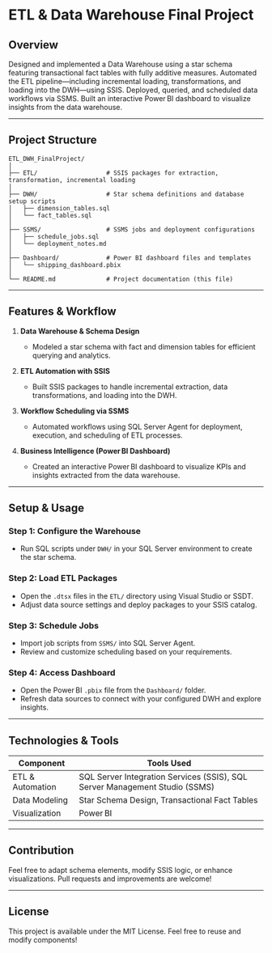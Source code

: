 # ETL & Data Warehouse Final Project

## Overview

Designed and implemented a Data Warehouse using a star schema featuring transactional fact tables with fully additive measures. Automated the ETL pipeline—including incremental loading, transformations, and loading into the DWH—using SSIS. Deployed, queried, and scheduled data workflows via SSMS. Built an interactive Power BI dashboard to visualize insights from the data warehouse.

---

## Project Structure

```
ETL_DWH_FinalProject/
│
├── ETL/                   # SSIS packages for extraction, transformation, incremental loading
│
├── DWH/                   # Star schema definitions and database setup scripts
│   ├── dimension_tables.sql
│   └── fact_tables.sql
│
├── SSMS/                  # SSMS jobs and deployment configurations
│   ├── schedule_jobs.sql
│   └── deployment_notes.md
│
├── Dashboard/             # Power BI dashboard files and templates
│   └── shipping_dashboard.pbix
│
└── README.md              # Project documentation (this file)
```

---

## Features & Workflow

1. **Data Warehouse & Schema Design**

   * Modeled a star schema with fact and dimension tables for efficient querying and analytics.

2. **ETL Automation with SSIS**

   * Built SSIS packages to handle incremental extraction, data transformations, and loading into the DWH.

3. **Workflow Scheduling via SSMS**

   * Automated workflows using SQL Server Agent for deployment, execution, and scheduling of ETL processes.

4. **Business Intelligence (Power BI Dashboard)**

   * Created an interactive Power BI dashboard to visualize KPIs and insights extracted from the data warehouse.

---

## Setup & Usage

### Step 1: Configure the Warehouse

* Run SQL scripts under `DWH/` in your SQL Server environment to create the star schema.

### Step 2: Load ETL Packages

* Open the `.dtsx` files in the `ETL/` directory using Visual Studio or SSDT.
* Adjust data source settings and deploy packages to your SSIS catalog.

### Step 3: Schedule Jobs

* Import job scripts from `SSMS/` into SQL Server Agent.
* Review and customize scheduling based on your requirements.

### Step 4: Access Dashboard

* Open the Power BI `.pbix` file from the `Dashboard/` folder.
* Refresh data sources to connect with your configured DWH and explore insights.

---

## Technologies & Tools

| Component        | Tools Used                                                                  |
| ---------------- | --------------------------------------------------------------------------- |
| ETL & Automation | SQL Server Integration Services (SSIS), SQL Server Management Studio (SSMS) |
| Data Modeling    | Star Schema Design, Transactional Fact Tables                               |
| Visualization    | Power BI                                                                    |

---

## Contribution

Feel free to adapt schema elements, modify SSIS logic, or enhance visualizations. Pull requests and improvements are welcome!

---

## License

This project is available under the MIT License. Feel free to reuse and modify components!
